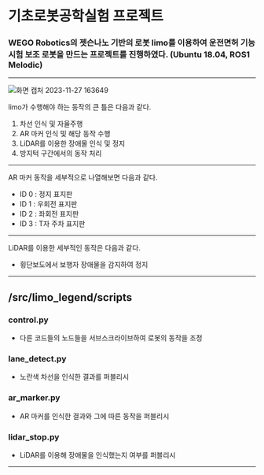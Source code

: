 # 기초로봇공학실험 프로젝트
### WEGO Robotics의 젯슨나노 기반의 로봇 limo를 이용하여 운전면허 기능시험 보조 로봇을 만드는 프로젝트를 진행하였다. (Ubuntu 18.04, ROS1 Melodic)
---
![화면 캡처 2023-11-27 163649](https://github.com/PolyGon-13/limo_project/assets/107293272/1aa50f86-bc82-4e6f-bbff-0e401558e8b3)

limo가 수행해야 하는 동작의 큰 틀은 다음과 같다.
1. 차선 인식 및 자율주행
2. AR 마커 인식 및 해당 동작 수행
3. LiDAR를 이용한 장애물 인식 및 정지
4. 방지턱 구간에서의 동작 처리
---
AR 마커 동작을 세부적으로 나열해보면 다음과 같다.
- ID 0 : 정지 표지판
- ID 1 : 우회전 표지판
- ID 2 : 좌회전 표지판
- ID 3 : T자 주차 표지판
---
LiDAR를 이용한 세부적인 동작은 다음과 같다.
- 횡단보도에서 보행자 장애물을 감지하여 정지
---
## /src/limo_legend/scripts
### control.py
- 다른 코드들의 노드들을 서브스크라이브하여 로봇의 동작을 조정

### lane_detect.py
- 노란색 차선을 인식한 결과를 퍼블리시

### ar_marker.py
- AR 마커를 인식한 결과와 그에 따른 동작을 퍼블리시

### lidar_stop.py
- LiDAR를 이용해 장애물을 인식했는지 여부를 퍼블리시
---
